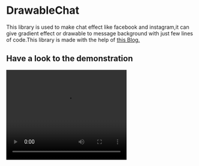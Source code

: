 # DrawableChat
This library is used to make chat effect like facebook and instagram,it can give gradient effect or drawable to message background with just few lines of code.This library is made with the help of <a href="https://noties.io/blog/2019/04/23/gradientmessenger/index.html">
this Blog.</a>

<h2>Have a look to the demonstration</h2>

<video width="320" height="240" controls src="https://noties.io/assets/video/gradient-messenger-round-2.mp4">
  
</video>
